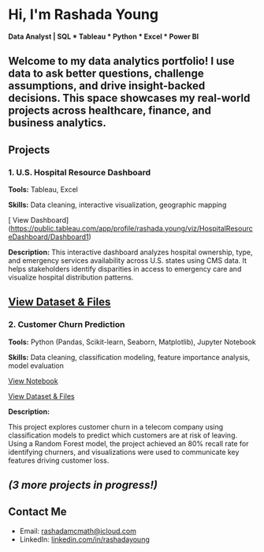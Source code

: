 # Hi, I'm Rashada Young
**Data Analyst | SQL * Tableau * Python * Excel * Power BI**

Welcome to my data analytics portfolio! I use data to ask better questions, challenge assumptions, and drive insight-backed decisions. This space showcases my real-world projects across healthcare, finance, and business analytics.
---
## Projects
### 1. U.S. Hospital Resource Dashboard
**Tools:** Tableau, Excel

**Skills:** Data cleaning, interactive visualization, geographic mapping

[ View Dashboard] (https://public.tableau.com/app/profile/rashada.young/viz/HospitalResourceDashboard/Dashboard1)

**Description:**
This interactive dashboard analyzes hospital ownership, type, and emergency services availability across U.S. states using CMS data. It helps stakeholders identify disparities in access to emergency care and visualize hospital distribution patterns.

[View Dataset & Files](./projects/hospital-dashboard)
---

### 2. Customer Churn Prediction

**Tools:** Python (Pandas, Scikit-learn, Seaborn, Matplotlib),  Jupyter Notebook

**Skills:** Data cleaning, classification modeling, feature importance analysis, model evaluation

[View Notebook](./churn-prediction/churn_model(2).ipynb)

[View Dataset & Files](./churn-prediction/)

**Description:**

This project explores customer churn in a telecom company using classification models to predict which customers are at risk of leaving. Using a Random Forest model, the project achieved an 80% recall rate for identifying churners, and visualizations were used to communicate key features driving customer loss. 



_(3 more projects in progress!)_
---
## Contact Me
- Email: rashadamcmath@icloud.com
- LinkedIn: [linkedin.com/in/rashadayoung](https://www.linkedin.com/in/rashadayoung)
